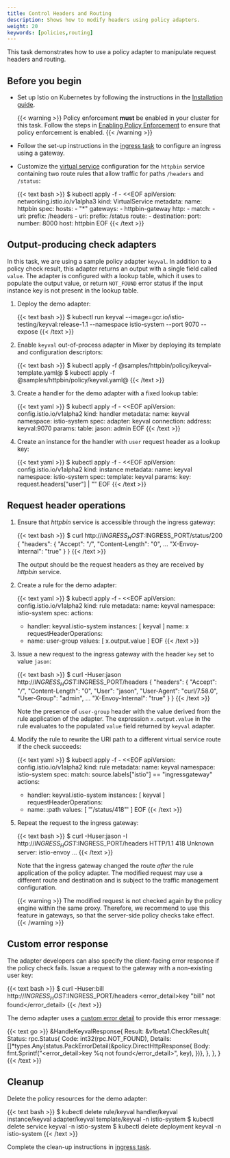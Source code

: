 ```yaml
---
title: Control Headers and Routing
description: Shows how to modify headers using policy adapters.
weight: 20
keywords: [policies,routing]
---
```


This task demonstrates how to use a policy adapter to manipulate request headers and routing.

## Before you begin

* Set up Istio on Kubernetes by following the instructions in the
  [Installation guide](/docs/setup/kubernetes/).

    {{< warning >}}
    Policy enforcement **must** be enabled in your cluster for this task. Follow the steps in
    [Enabling Policy Enforcement](/docs/tasks/policy-enforcement/enabling-policy/) to ensure that policy enforcement is enabled.
    {{< /warning >}}

* Follow the set-up instructions in the [ingress task](/docs/tasks/traffic-management/ingress/) to configure an ingress using a gateway.

* Customize the [virtual service](/docs/reference/config/networking/v1alpha3/virtual-service/)
  configuration for the `httpbin` service containing two route rules that allow traffic for paths `/headers` and
  `/status`:
  
    {{< text bash >}}
    $ kubectl apply -f - <<EOF
    apiVersion: networking.istio.io/v1alpha3
    kind: VirtualService
    metadata:
      name: httpbin
    spec:
      hosts:
      - "*"
      gateways:
      - httpbin-gateway
      http:
      - match:
        - uri:
            prefix: /headers
        - uri:
            prefix: /status
        route:
        - destination:
            port:
              number: 8000
            host: httpbin
    EOF
    {{< /text >}}
  
## Output-producing check adapters

In this task, we are using a sample policy adapter `keyval`. In addition to
a policy check result, this adapter returns an output with a single field
called `value`. The adapter is configured with a lookup table, which it uses to
populate the output value, or return `NOT_FOUND` error status if the input
instance key is not present in the lookup table.

1. Deploy the demo adapter:

    {{< text bash >}}
    $ kubectl run keyval --image=gcr.io/istio-testing/keyval:release-1.1 --namespace istio-system --port 9070 --expose
    {{< /text >}}

1. Enable `keyval` out-of-process adapter in Mixer by deploying its template and configuration descriptors:

    {{< text bash >}}
    $ kubectl apply -f @samples/httpbin/policy/keyval-template.yaml@
    $ kubectl apply -f @samples/httpbin/policy/keyval.yaml@
    {{< /text >}}

1. Create a handler for the demo adapter with a fixed lookup table:

    {{< text yaml >}}
    $ kubectl apply -f - <<EOF
    apiVersion: config.istio.io/v1alpha2
    kind: handler
    metadata:
      name: keyval
      namespace: istio-system
    spec:
      adapter: keyval
      connection:
        address: keyval:9070
      params:
        table:
          jason: admin
    EOF
    {{< /text >}}

1. Create an instance for the handler with `user` request header as a lookup key:

    {{< text yaml >}}
    $ kubectl apply -f - <<EOF
    apiVersion: config.istio.io/v1alpha2
    kind: instance
    metadata:
      name: keyval
      namespace: istio-system
    spec:
      template: keyval
      params:
        key: request.headers["user"] | ""
    EOF
    {{< /text >}}

## Request header operations

1. Ensure that _httpbin_ service is accessible through the ingress gateway:

    {{< text bash >}}
    $ curl http://$INGRESS_HOST:$INGRESS_PORT/status/200
    {
      "headers": {
        "Accept": "*/*",
        "Content-Length": "0",
        ...
        "X-Envoy-Internal": "true"
      }
    }
    {{< /text >}}

   The output should be the request headers as they are received by _httpbin_ service.

1. Create a rule for the demo adapter:

    {{< text yaml >}}
    $ kubectl apply -f - <<EOF
    apiVersion: config.istio.io/v1alpha2
    kind: rule
    metadata:
      name: keyval
      namespace: istio-system
    spec:
      actions:
      - handler: keyval.istio-system
        instances: [ keyval ]
        name: x
      requestHeaderOperations:
      - name: user-group
        values: [ x.output.value ]
    EOF
    {{< /text >}}

1. Issue a new request to the ingress gateway with the header `key` set to value `jason`:

    {{< text bash >}}
    $ curl -Huser:jason http://$INGRESS_HOST:$INGRESS_PORT/headers
    {
      "headers": {
        "Accept": "*/*",
        "Content-Length": "0",
        "User": "jason",
        "User-Agent": "curl/7.58.0",
        "User-Group": "admin",
        ...
        "X-Envoy-Internal": "true"
      }
    }
    {{< /text >}}

   Note the presence of `user-group` header with the value derived from the
   rule application of the adapter. The expression `x.output.value` in the rule
   evaluates to the populated `value` field returned by `keyval` adapter.

1. Modify the rule to rewrite the URI path to a different virtual service route
   if the check succeeds:

    {{< text yaml >}}
    $ kubectl apply -f - <<EOF
    apiVersion: config.istio.io/v1alpha2
    kind: rule
    metadata:
      name: keyval
      namespace: istio-system
    spec:
      match: source.labels["istio"] == "ingressgateway"
      actions:
      - handler: keyval.istio-system
        instances: [ keyval ]
      requestHeaderOperations:
      - name: :path
        values: [ '"/status/418"' ]
    EOF
    {{< /text >}}

1. Repeat the request to the ingress gateway:

    {{< text bash >}}
    $ curl -Huser:jason -I http://$INGRESS_HOST:$INGRESS_PORT/headers
    HTTP/1.1 418 Unknown
    server: istio-envoy
    ...
    {{< /text >}}

   Note that the ingress gateway changed the route _after_ the rule application
   of the policy adapter. The modified request may use a different route and
   destination and is subject to the traffic management configuration.

    {{< warning >}}
    The modified request is not checked again by the policy engine within the
    same proxy. Therefore, we recommend to use this feature in gateways, so
    that the server-side policy checks take effect.
    {{< /warning >}}

## Custom error response

The adapter developers can also specify the client-facing error response if the policy
check fails. Issue a request to the gateway with a non-existing user key:

{{< text bash >}}
$ curl -Huser:bill http://$INGRESS_HOST:$INGRESS_PORT/headers
<error_detail>key "bill" not found</error_detail>
{{< /text >}}

The demo adapter uses a [custom error
detail](/docs/reference/config/policy-and-telemetry/istio.policy.v1beta1/) to
provide this error message:

{{< text go >}}
&HandleKeyvalResponse{
  Result: &v1beta1.CheckResult{
    Status: rpc.Status{
      Code: int32(rpc.NOT_FOUND),
      Details: []*types.Any{status.PackErrorDetail(&policy.DirectHttpResponse{
        Body: fmt.Sprintf("<error_detail>key %q not found</error_detail>", key),
      })},
    },
  },
}
{{< /text >}}

## Cleanup

Delete the policy resources for the demo adapter:

{{< text bash >}}
$ kubectl delete rule/keyval handler/keyval instance/keyval adapter/keyval template/keyval -n istio-system
$ kubectl delete service keyval -n istio-system
$ kubectl delete deployment keyval -n istio-system
{{< /text >}}

Complete the clean-up instructions in [ingress task](/docs/tasks/traffic-management/ingress/). 

